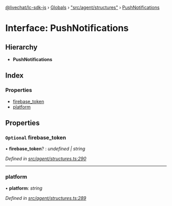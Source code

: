 [@livechat/lc-sdk-js](../README.md) › [Globals](../globals.md) › ["src/agent/structures"](../modules/_src_agent_structures_.md) › [PushNotifications](_src_agent_structures_.pushnotifications.md)

# Interface: PushNotifications

## Hierarchy

* **PushNotifications**

## Index

### Properties

* [firebase_token](_src_agent_structures_.pushnotifications.md#optional-firebase_token)
* [platform](_src_agent_structures_.pushnotifications.md#platform)

## Properties

### `Optional` firebase_token

• **firebase_token**? : *undefined | string*

*Defined in [src/agent/structures.ts:290](https://github.com/livechat/lc-sdk-js/blob/04572ce/src/agent/structures.ts#L290)*

___

###  platform

• **platform**: *string*

*Defined in [src/agent/structures.ts:289](https://github.com/livechat/lc-sdk-js/blob/04572ce/src/agent/structures.ts#L289)*
